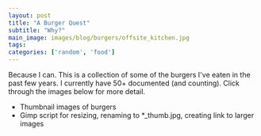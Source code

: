 ```yaml
---
layout: post
title: "A Burger Quest"
subtitle: "Why?"
main_image: images/blog/burgers/offsite_kitchen.jpg
tags:
categories: ['random', 'food']
---
```


Because I can. This is a collection of some of the burgers I've eaten in the past few years. I currently have 50+ documented (and counting). Click through the images below for more detail.

* Thumbnail images of burgers
* Gimp script for resizing, renaming to *_thumb.jpg, creating link to larger images
